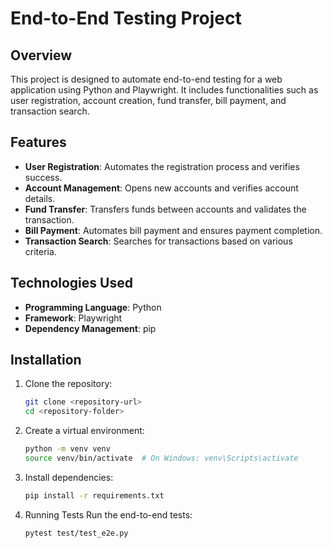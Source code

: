 # End-to-End Testing Project

## Overview
This project is designed to automate end-to-end testing for a web application using Python and Playwright. It includes functionalities such as user registration, account creation, fund transfer, bill payment, and transaction search.

## Features
- **User Registration**: Automates the registration process and verifies success.
- **Account Management**: Opens new accounts and verifies account details.
- **Fund Transfer**: Transfers funds between accounts and validates the transaction.
- **Bill Payment**: Automates bill payment and ensures payment completion.
- **Transaction Search**: Searches for transactions based on various criteria.

## Technologies Used
- **Programming Language**: Python
- **Framework**: Playwright
- **Dependency Management**: pip

## Installation
1. Clone the repository:
   ```bash
   git clone <repository-url>
   cd <repository-folder>

2. Create a virtual environment:
   ```bash
   python -m venv venv
   source venv/bin/activate  # On Windows: venv\Scripts\activate

4. Install dependencies:
   ```bash
   pip install -r requirements.txt

6. Running Tests
   Run the end-to-end tests:
      ```bash
      pytest test/test_e2e.py


